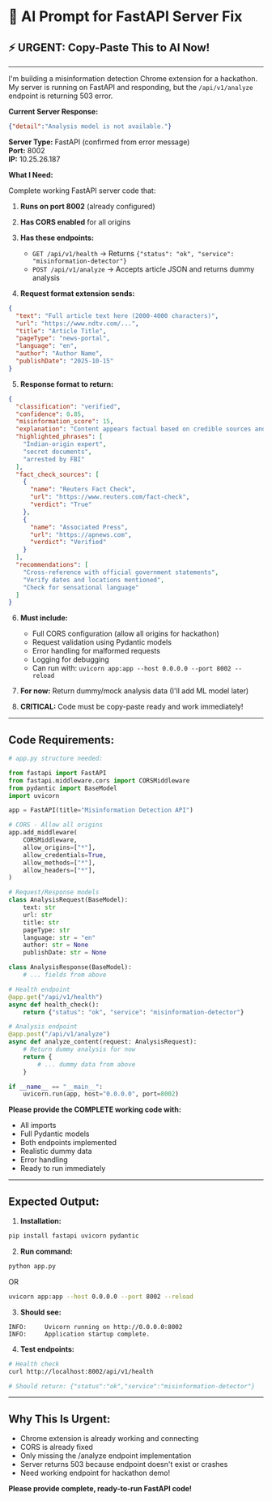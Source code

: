 # 🤖 AI Prompt for FastAPI Server Fix

## ⚡ URGENT: Copy-Paste This to AI Now!

---

I'm building a misinformation detection Chrome extension for a hackathon. My server is running on FastAPI and responding, but the `/api/v1/analyze` endpoint is returning 503 error.

**Current Server Response:**
```json
{"detail":"Analysis model is not available."}
```

**Server Type:** FastAPI (confirmed from error message)  
**Port:** 8002  
**IP:** 10.25.26.187

**What I Need:**

Complete working FastAPI server code that:

1. **Runs on port 8002** (already configured)
2. **Has CORS enabled** for all origins
3. **Has these endpoints:**
   - `GET /api/v1/health` → Returns `{"status": "ok", "service": "misinformation-detector"}`
   - `POST /api/v1/analyze` → Accepts article JSON and returns dummy analysis

4. **Request format extension sends:**
```json
{
  "text": "Full article text here (2000-4000 characters)",
  "url": "https://www.ndtv.com/...",
  "title": "Article Title",
  "pageType": "news-portal",
  "language": "en",
  "author": "Author Name",
  "publishDate": "2025-10-15"
}
```

5. **Response format to return:**
```json
{
  "classification": "verified",
  "confidence": 0.85,
  "misinformation_score": 15,
  "explanation": "Content appears factual based on credible sources and consistent facts.",
  "highlighted_phrases": [
    "Indian-origin expert",
    "secret documents",
    "arrested by FBI"
  ],
  "fact_check_sources": [
    {
      "name": "Reuters Fact Check",
      "url": "https://www.reuters.com/fact-check",
      "verdict": "True"
    },
    {
      "name": "Associated Press",
      "url": "https://apnews.com",
      "verdict": "Verified"
    }
  ],
  "recommendations": [
    "Cross-reference with official government statements",
    "Verify dates and locations mentioned",
    "Check for sensational language"
  ]
}
```

6. **Must include:**
   - Full CORS configuration (allow all origins for hackathon)
   - Request validation using Pydantic models
   - Error handling for malformed requests
   - Logging for debugging
   - Can run with: `uvicorn app:app --host 0.0.0.0 --port 8002 --reload`

7. **For now:** Return dummy/mock analysis data (I'll add ML model later)

8. **CRITICAL:** Code must be copy-paste ready and work immediately!

---

## Code Requirements:

```python
# app.py structure needed:

from fastapi import FastAPI
from fastapi.middleware.cors import CORSMiddleware
from pydantic import BaseModel
import uvicorn

app = FastAPI(title="Misinformation Detection API")

# CORS - Allow all origins
app.add_middleware(
    CORSMiddleware,
    allow_origins=["*"],
    allow_credentials=True,
    allow_methods=["*"],
    allow_headers=["*"],
)

# Request/Response models
class AnalysisRequest(BaseModel):
    text: str
    url: str
    title: str
    pageType: str
    language: str = "en"
    author: str = None
    publishDate: str = None

class AnalysisResponse(BaseModel):
    # ... fields from above

# Health endpoint
@app.get("/api/v1/health")
async def health_check():
    return {"status": "ok", "service": "misinformation-detector"}

# Analysis endpoint
@app.post("/api/v1/analyze")
async def analyze_content(request: AnalysisRequest):
    # Return dummy analysis for now
    return {
        # ... dummy data from above
    }

if __name__ == "__main__":
    uvicorn.run(app, host="0.0.0.0", port=8002)
```

**Please provide the COMPLETE working code with:**
- All imports
- Full Pydantic models
- Both endpoints implemented
- Realistic dummy data
- Error handling
- Ready to run immediately

---

## Expected Output:

1. **Installation:**
```bash
pip install fastapi uvicorn pydantic
```

2. **Run command:**
```bash
python app.py
```
OR
```bash
uvicorn app:app --host 0.0.0.0 --port 8002 --reload
```

3. **Should see:**
```
INFO:     Uvicorn running on http://0.0.0.0:8002
INFO:     Application startup complete.
```

4. **Test endpoints:**
```bash
# Health check
curl http://localhost:8002/api/v1/health

# Should return: {"status":"ok","service":"misinformation-detector"}
```

---

## Why This Is Urgent:

- Chrome extension is already working and connecting
- CORS is already fixed
- Only missing the /analyze endpoint implementation
- Server returns 503 because endpoint doesn't exist or crashes
- Need working endpoint for hackathon demo!

**Please provide complete, ready-to-run FastAPI code!**
